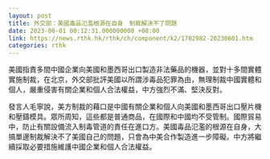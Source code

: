 ```yaml
---
layout: post
title: 外交部：美國毒品氾濫根源在自身　制裁解決不了問題
date: 2023-06-01 00:12:31.000000000 +08:00
link: https://news.rthk.hk/rthk/ch/component/k2/1702982-20230601.htm
categories: rthk
---
```


美國指責多間中國企業向美國和墨西哥出口製造非法藥品的機器，並對十多間實體實施制裁，在北京，外交部批評美國以所謂涉毒品犯罪為由，無理制裁中國實體和個人，嚴重侵害有關企業和個人合法權益，中方強烈不滿、堅決反對。

發言人毛寧說，美方制裁的藉口是中國有關企業和個人向美國和墨西哥出口壓片機和壓鑄模具。眾所周知，這些都是普通商品，在國際和中國均不受管制。國際貿易中，防止有關設備流入制毒管道的責任在進口方。美國毒品氾濫的根源在自身，大搞單邊制裁解決不了美國自己的問題，只會為中美合作製造進一步障礙。中方將繼續採取必要措施維護中國企業和個人合法權益。
